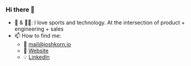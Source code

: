 ### Hi there 👋

- 🏈 & 👨‍💻: I love sports and technology.  At the intersection of product + engineering + sales
- 📫 How to find me:
  - 📧 mail@joshkorn.io
  - 🌽 [Website](https://www.joshkorn.io)
  - 💡 [LinkedIn](https://www.linkedin.com/in/khuyen-tran-1ab926151/)

 
